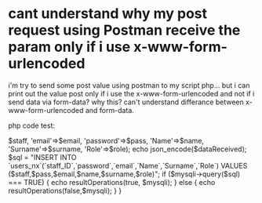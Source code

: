 
# cant understand why my post request using Postman receive the param only if i use x-www-form-urlencoded

i'm try to send some post value using postman to my script php... but i can print out the value post only if i use the x-www-form-urlencoded and not if i send data via form-data?
why this? can't understand differance between x-www-form-urlencoded and form-data.

php code test:
<?php
// this script call to register new user into db
require ("../private/index.php");



if ($_SERVER['REQUEST_METHOD'] == "POST") {

    $staff = $_POST['staff_ID'];
    $email = $_POST['email'];
    $pass = $_POST['password'];
    $name = $_POST['Name'];
    $surname = $_POST['Surname'];
    $role = $_POST['Role'];
    $instructor = $_POST['Instructor'];
    $date = $date = date("Y-m-d H:i:s",time());

    $dataReceived = array('staff_ID'=>$staff,
    'email'=>$email,
    'password'=>$pass,
    'Name'=>$name,
    'Surname'=>$surname,
    'Role'=>$role);

    echo json_encode($dataReceived);


   $sql = "INSERT INTO `users_nx`(`staff_ID`,`password`,`email`,`Name`,`Surname`,`Role`) VALUES ($staff,$pass,$email,$name,$surname,$role)";
   if ($mysqli->query($sql) === TRUE) {
    echo resultOperations(true, $mysqli);
    } else {
    echo resultOperations(false,$mysqli);
    }
} 




        